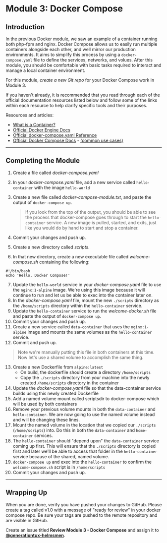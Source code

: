 # Module 3: Docker Compose

## Introduction
In the previous Docker module, we saw an example of a container running both php-fpm and nginx. Docker Compose allows us to easily run multiple containers alongside each other, and well mirror our production environments. It aims to simplify this process by using a `docker-compose.yaml` file to define the services, networks, and volues. After this module, you should be comfortable with basic tasks required to interact and manage a local container environment.

For this module, *create a new Git repo* for your Docker Compose work in Module 3.

If you haven't already, it is recommended that you read through each of the official documentation resources listed below and follow some of the links within each resource to help clarify specific tools and their purposes.

Resources and articles:

- [What is a Container?](https://www.docker.com/resources/what-container)
- [Official Docker Engine Docs](https://docs.docker.com/engine/docker-overview/)
- [Official docker-compose.yaml Reference](https://docs.docker.com/compose/compose-file/)
- [Official Docker Compose Docs](https://docs.docker.com/compose/overview/) - [(common use cases)](https://docs.docker.com/compose/overview/#common-use-cases)

---

## Completing the Module

1. Create a file called _docker-compose.yaml_
2. In your _docker-compose.yaml_ file, add a new service called `hello-container` with the image `hello-world`
3. Create a new file called _docker-compose-module.txt_, and paste the output of `docker-compose up`.

    > If you look from the top of the output, you should be able to see the
    process that docker-compose goes through to start the `hello-container` service.
    A new image is pulled, started, and exits, just like you would do by hand
    to start and stop a container.

4. Commit your changes and push up.
5. Create a new directory called _scripts_.
6. In that new directory, create a new executable file called _welcome-compose.sh_ containing the following:
```
#!/bin/bash
echo 'Hello, Docker Compose!'
```
7. Update the `hello-world` service in your _docker-compose.yaml_ file to use the `nginx:1-alpine` image. We're using this image because it will continue to run and let us be able to exec into the container later on.
8. In the _docker-compose.yaml_ file, mount the new `./scripts` directory as the `/home/scripts` directory within the `hello-container` service.
9. Update the `hello-container` service to run the _welcome-docker.sh_ file and paste the output of `docker-compose up`.
10. Commit your changes and push up.
11. Create a new service called `data-container` that uses the `nginx:1-alpine` image and mounts the same volumes as the `hello-container` service.
12. Commit and push up.

> Note we're manually putting this file in both containers at this time. Now let's use a shared volume to accomplish the same thing.

13. Create a new Dockerfile from `alpine:latest`
    * On build, the dockerfile should create a directory `/home/scripts`
    * Copy the `./scripts` directory from your machine into the newly created `/home/scripts` directory in the container
14. Update the _docker-compose.yaml_ file so that the data-container service builds using this newly created Dockerfile
15. Add a named volume mount called scriptsdir to docker-compose which will be used by both containers
16. Remove your previous volume mounts in both the `data-container` and `hello-container`. We are now going to use the named volume instead and will be changing these lines.
17. Mount the named volume in the location that we copied our `./scripts` (`/home/scripts`) into. Do this in both the `data-container` and `home-container` services.
18. The `hello-container` should "depend upon" the `data-container` service coming up first. This will ensure that the `./scripts` directory is copied first and later we'll be able to access that folder in the `hello-container` service because of the shared, named volume.
18. `docker-compose up` and exec into the `hello-container` to confirm the `welcome-compose.sh` script is in `/home/scripts`
19. Commit your changes and push up.


---

## Wrapping Up

When you are done, verify you have pushed your changes to GitHub. Please create a tag called v1.0 with a message of "ready for review" in your docker compose repo. Be sure your tags are pushed to the remote repository and are visible in GitHub.

Create an issue titled **Review Module 3 - Docker Compose** and assign it to [**@generationtux-helmsmen**](https://github.com/generationtux-helmsmen).
